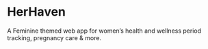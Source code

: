 # HerHaven
A Feminine themed web app for women’s health and wellness  period tracking, pregnancy care &amp; more.
